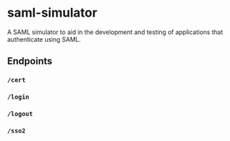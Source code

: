 # saml-simulator
A SAML simulator to aid in the development and testing of applications that authenticate using SAML.

## Endpoints

### `/cert`

### `/login`

### `/logout`

### `/sso2`
